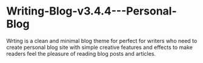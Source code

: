 # Writing-Blog-v3.4.4---Personal-Blog
Wrting is a clean and minimal blog theme for perfect for writers who need to create personal blog site with simple creative features and effects to make readers feel the pleasure of reading blog posts and articles.
